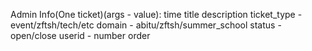Admin Info(One ticket)(args - value):
    time
    title
    description
    ticket_type - event/zftsh/tech/etc
    domain - abitu/zftsh/summer_school
    status - open/close
    userid - number
    order
